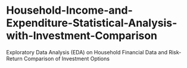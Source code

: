 # Household-Income-and-Expenditure-Statistical-Analysis-with-Investment-Comparison
Exploratory Data Analysis (EDA) on Household Financial Data and Risk-Return Comparison of Investment Options
